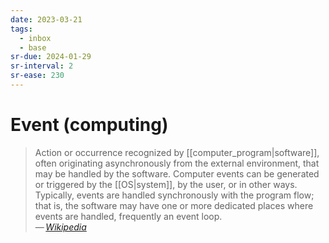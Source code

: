```yaml
---
date: 2023-03-21
tags:
  - inbox
  - base
sr-due: 2024-01-29
sr-interval: 2
sr-ease: 230
---
```

# Event (computing)

> Action or occurrence recognized by [[computer_program|software]], often
> originating asynchronously from the external environment, that may be handled
> by the software. Computer events can be generated or triggered by the
> [[OS|system]], by the user, or in other ways. Typically, events
> are handled synchronously with the program flow; that is, the software may
> have one or more dedicated places where events are handled, frequently an
> event loop.\
> — <cite>[Wikipedia](https://en.wikipedia.org/wiki/Event_\(computing\))</cite>
